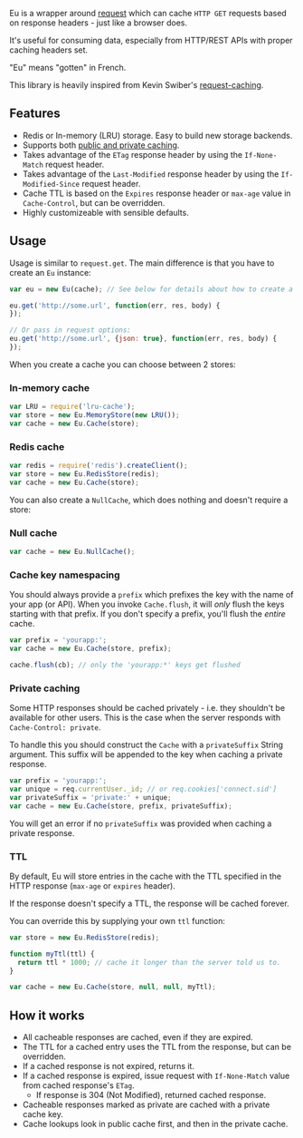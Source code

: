 Eu is a wrapper around [request](https://github.com/mikeal/request) which can cache
`HTTP GET` requests based on response headers - just like a browser does.

It's useful for consuming data, especially from HTTP/REST APIs with proper caching
headers set.

"Eu" means "gotten" in French.

This library is heavily inspired from Kevin Swiber's [request-caching](https://github.com/kevinswiber/request-caching).

## Features

* Redis or In-memory (LRU) storage. Easy to build new storage backends.
* Supports both [public and private caching](http://www.w3.org/Protocols/rfc2616/rfc2616-sec14.html#sec14.9.1).
* Takes advantage of the `ETag` response header by using the `If-None-Match` request header.
* Takes advantage of the `Last-Modified` response header by using the `If-Modified-Since` request header.
* Cache TTL is based on the `Expires` response header or `max-age` value in `Cache-Control`, but can be overridden.
* Highly customizeable with sensible defaults.

## Usage

Usage is similar to `request.get`. The main difference is that you have
to create an `Eu` instance:

```javascript
var eu = new Eu(cache); // See below for details about how to create a cache

eu.get('http://some.url', function(err, res, body) {
});

// Or pass in request options:
eu.get('http://some.url', {json: true}, function(err, res, body) {
});

```

When you create a cache you can choose between 2 stores:

### In-memory cache

```javascript
var LRU = require('lru-cache');
var store = new Eu.MemoryStore(new LRU());
var cache = new Eu.Cache(store);
```

### Redis cache

```javascript
var redis = require('redis').createClient();
var store = new Eu.RedisStore(redis);
var cache = new Eu.Cache(store);
```

You can also create a `NullCache`, which does nothing and doesn't require a store:

### Null cache

```javascript
var cache = new Eu.NullCache();
```

### Cache key namespacing

You should always provide a `prefix` which prefixes the key with the name of
your app (or API). When you invoke `Cache.flush`, it will *only* flush the keys
starting with that prefix. If you don't specify a prefix, you'll flush the *entire* cache.

```javascript
var prefix = 'yourapp:';
var cache = new Eu.Cache(store, prefix);

cache.flush(cb); // only the 'yourapp:*' keys get flushed
```

### Private caching

Some HTTP responses should be cached privately - i.e. they shouldn't be available for other users.
This is the case when the server responds with `Cache-Control: private`.

To handle this you should construct the `Cache` with a `privateSuffix` String argument.
This suffix will be appended to the key when caching a private response.

```javascript
var prefix = 'yourapp:';
var unique = req.currentUser._id; // or req.cookies['connect.sid']
var privateSuffix = 'private:' + unique;
var cache = new Eu.Cache(store, prefix, privateSuffix);
```

You will get an error if no `privateSuffix` was provided when caching a private response.

### TTL

By default, Eu will store entries in the cache with the TTL specified in the HTTP
response (`max-age` or `expires` header).

If the response doesn't specify a TTL, the response will be cached forever.

You can override this by supplying your own `ttl` function:

```javascript
var store = new Eu.RedisStore(redis);

function myTtl(ttl) {
  return ttl * 1000; // cache it longer than the server told us to.
}

var cache = new Eu.Cache(store, null, null, myTtl);
```

## How it works

* All cacheable responses are cached, even if they are expired.
* The TTL for a cached entry uses the TTL from the response, but can be overridden.
* If a cached response is not expired, returns it.
* If a cached response is expired, issue request with `If-None-Match` value from cached response's `ETag`.
  * If response is 304 (Not Modified), returned cached response.
* Cacheable responses marked as private are cached with a private cache key.
* Cache lookups look in public cache first, and then in the private cache.
